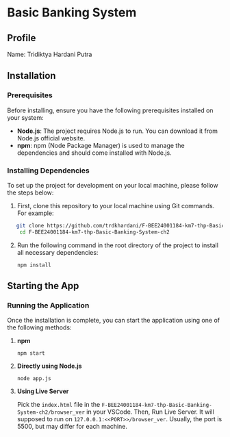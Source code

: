 # Basic Banking System

## Profile
Name: Tridiktya Hardani Putra

## Installation
### Prerequisites
Before installing, ensure you have the following prerequisites installed on your system:
- **Node.js**: The project requires Node.js to run. You can download it from Node.js official website.
- **npm**: npm (Node Package Manager) is used to manage the dependencies and should come installed with Node.js.

### Installing Dependencies
To set up the project for development on your local machine, please follow the steps below:

1. First, clone this repository to your local machine using Git commands. For example:
```bash
   git clone https://github.com/trdkhardani/F-BEE24001184-km7-thp-Basic-Banking-System-ch2/
    cd F-BEE24001184-km7-thp-Basic-Banking-System-ch2
```
2. Run the following command in the root directory of the project to install all necessary dependencies:
   
   ```npm install```

## Starting the App
### Running the Application
Once the installation is complete, you can start the application using one of the following methods:
1. **npm**
   
   ```npm start```

2. **Directly using Node.js**
   
   ```node app.js``` 

3. **Using Live Server**
   
   Pick the `index.html` file in the `F-BEE24001184-km7-thp-Basic-Banking-System-ch2/browser_ver` in your VSCode. Then, Run Live Server. It will supposed to run on `127.0.0.1:<<PORT>>/browser_ver`. Usually, the port is 5500, but may differ for each machine.